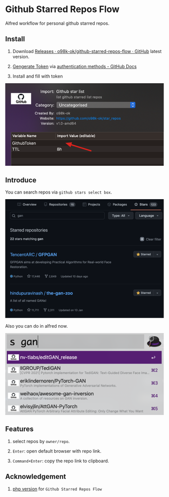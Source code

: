 # Github Starred Repos Flow

Alfred workflow for personal github starred repos.

## Install

1. Download [Releases · o98k-ok/github-starred-repos-flow · GitHub](https://github.com/o98k-ok/github-starred-repos-flow/releases) latest version.

2. [Gengerate Token](https://github.com/settings/tokens) via [authentication methods - GitHub Docs](https://docs.github.com/en/rest/overview/other-authentication-methods#basic-authentication)

3. Install and fill with token

![](./assets/2022-02-25-15-59-08-image.png)

## Introduce

You can search repos via `github stars select box`.

![](./assets/2022-02-25-15-46-49-image.png)

Also you can do in alfred now.

![](./assets/2022-02-25-15-50-15-image.png)

## Features

1. select repos by `owner/repo`.

2. `Enter`: open default browser with repo link.

3. `Command+Enter`: copy the repo link to clipboard.

## Acknowledgement

1. [php version](https://github.com/stroebjo/alfred-github-stars) for `Github Starred Repos Flow`
